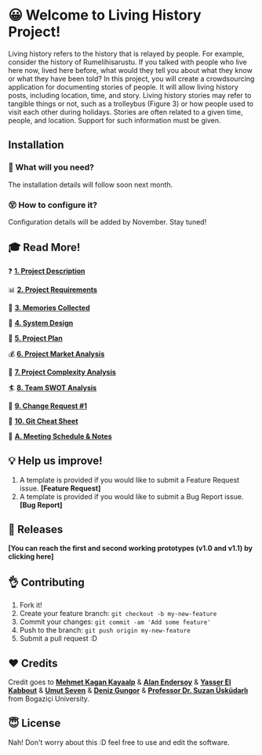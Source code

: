 # :grinning: Welcome to Living History Project!

Living history refers to the history that is relayed by people. For example, consider the history of Rumelihisarustu. If you talked with people who live here now, lived here before, what would they tell you about what they know or what they have been told? In this project, you will create a crowdsourcing application for documenting stories of people. It will allow living history posts, including location, time, and story. Living history stories may refer to tangible things or not, such as a trolleybus (Figure 3) or how people used to visit each other during holidays. Stories are often related to a given time, people, and location. Support for such information must be given.

## Installation

### :wrench: What will you need?
The installation details will follow soon next month.



### :dizzy_face: How to configure it?
Configuration details will be added by November. Stay tuned!


## :mortar_board: Read More!

:question: **[1. Project Description](https://github.com/swe-ms-boun/2018fall-swe574-g2/wiki/1.-Project-Description)**

:bar_chart: **[2. Project Requirements](https://github.com/swe-ms-boun/2018fall-swe574-g2/wiki/2.-Project-Requirements-RSD)**

:love_letter: **[3. Memories Collected](https://github.com/swe-ms-boun/2018fall-swe574-g2/wiki/3.-Memories-Collected)**

:art: **[4. System Design]()**

:dart: **[5. Project Plan]()**

:moneybag: **[6. Project Market Analysis]()**

:rocket: **[7. Project Complexity Analysis]()**

:surfer: **[8. Team SWOT Analysis]()**

:scroll:  **[ 9. Change Request #1]()**


  📑 **[ 10. Git Cheat Sheet]()**
  
  :blue_book: **[A. Meeting Schedule & Notes](https://github.com/swe-ms-boun/2018fall-swe574-g2/wiki/A.-Meetings-Schedule-&-Notes)**



## :bulb: Help us improve!

1. A template is provided if you would like to submit a Feature Request issue.  **[Feature Request]**
2. A template is provided if you would like to submit a Bug Report issue. **[Bug Report]**


## :round_pushpin: Releases
**[You can reach the first and second working prototypes (v1.0 and v1.1) by clicking here]**




## :ok_hand: Contributing

1. Fork it!
2. Create your feature branch: `git checkout -b my-new-feature`
3. Commit your changes: `git commit -am 'Add some feature'`
4. Push to the branch: `git push origin my-new-feature`
5. Submit a pull request :D


## :hearts: Credits

Credit goes to **[Mehmet Kagan Kayaalp](https://www.linkedin.com/in/mehmet-ka%C4%9Fan-kayaalp/)** & **[Alan Endersoy](https://www.linkedin.com/in/enderalansoy/)** & **[Yasser El Kabbout](https://www.linkedin.com/in/yasserkabbout/)** & **[Umut Seven](https://www.linkedin.com/in/umut-seven-03a459107/)** & **[Deniz Gungor](https://www.linkedin.com/in/deniz-gungor-736a179a/)** & **[Professor Dr. Suzan Üsküdarlı](https://www.linkedin.com/in/suzanuskudarli/)** from Bogaziçi University.

## :innocent: License

Nah! Don't worry about this :D feel free to use and edit the software.
